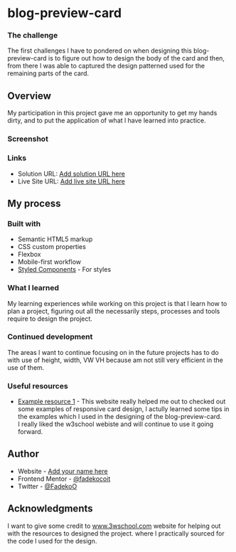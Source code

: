 # blog-preview-card

### The challenge

The first challenges l have to pondered on when designing this blog-preview-card is to figure out how to design the body of the card and then, from there l was able to captured the design patterned used for the remaining parts of the card.

## Overview

My participation in this project gave me an opportunity to get my hands dirty, and to put the application of what l have learned into practice.

### Screenshot

### Links

- Solution URL: [Add solution URL here](https://github.com/fadekocodeit/blog-preview-card.git)
- Live Site URL: [Add live site URL here](https://your-live-site-url.com)

## My process

### Built with

- Semantic HTML5 markup
- CSS custom properties
- Flexbox
- Mobile-first workflow
- [Styled Components](https://styled-components.com/) - For styles

### What I learned

My learning experiences while working on this project is that l learn how to plan a project, figuring out all the necessarily steps, processes and tools require to design the project.

### Continued development

The areas l want to continue focusing on in the future projects has to do with use of height, width, VW VH because am not still very efficient in the use of them.

### Useful resources

- [Example resource 1](https://www.w3school.com) - This website really helped me out to checked out some examples of responsive card design, l actully learned some tips in the examples which l used in the designing of the blog-preview-card.  
  I really liked the w3school webiste and will continue to use it going forward.

## Author

- Website - [Add your name here](https://www.your-site.com)
- Frontend Mentor - [@fadekocoit](https://www.frontendmentor.io/profile/yourusername)
- Twitter - [@FadekoO](https://www.twitter.com/yourusername)

## Acknowledgments

I want to give some credit to www.3wschool.com website for helping out with the resources to designed the project. where l practically sourced for the code l used for the design.
